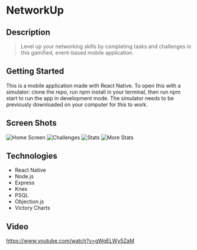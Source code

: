 
# NetworkUp

## Description
> Level up your networking skills by completing tasks and challenges in this gamified, event-based mobile application.

## Getting Started
This is a mobile application made with React Native. To open this with a simulator: clone the repo, run npm install in your terminal, then run npm start to run the app in development mode. The simulator needs to be previously downloaded on your computer for this to work. 

## Screen Shots
![Home Screen](https://image.ibb.co/dSKusb/Screen_Shot_2017_11_06_at_11_19_59_AM.png)
![Challenges](https://image.ibb.co/goX3kw/Screen_Shot_2017_11_06_at_11_20_47_AM.png)
![Stats](https://image.ibb.co/hmYXdG/Screen_Shot_2017_11_06_at_11_21_04_AM.png)
![More Stats](https://image.ibb.co/fenKQw/Screen_Shot_2017_11_06_at_11_21_22_AM.png)

## Technologies
* React Native
* Node.js
* Express
* Knex
* PSQL
* Objection.js
* Victory Charts

## Video
https://www.youtube.com/watch?v=gWqELWy5ZaM 
 
